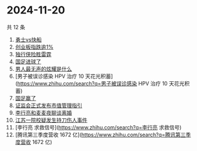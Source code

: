 # 2024-11-20

共 12 条

<!-- BEGIN ZHIHUSEARCH -->
<!-- 最后更新时间 Wed Nov 20 2024 08:45:25 GMT+0800 (China Standard Time) -->
1. [勇士vs快船](https://www.zhihu.com/search?q=勇士vs快船)
1. [创业板指跌逾1%](https://www.zhihu.com/search?q=创业板指跌逾1%)
1. [独行侠险胜雷霆](https://www.zhihu.com/search?q=独行侠险胜雷霆)
1. [国足进球了](https://www.zhihu.com/search?q=国足进球了)
1. [男人最无声的炫耀是什么](https://www.zhihu.com/search?q=男人最无声的炫耀是什么)
1. [男子被误诊感染 HPV 治疗 10 天花光积蓄](https://www.zhihu.com/search?q=男子被误诊感染 HPV 治疗 10 天花光积蓄)
1. [国足赢了](https://www.zhihu.com/search?q=国足赢了)
1. [证监会正式发布市值管理指引](https://www.zhihu.com/search?q=证监会正式发布市值管理指引)
1. [李行亮和麦麦夜聊谈离婚](https://www.zhihu.com/search?q=李行亮和麦麦夜聊谈离婚)
1. [江苏一院校疑发生持刀伤人事件](https://www.zhihu.com/search?q=江苏一院校疑发生持刀伤人事件)
1. [李行亮 求救信号](https://www.zhihu.com/search?q=李行亮 求救信号)
1. [腾讯第三季度营收 1672 亿](https://www.zhihu.com/search?q=腾讯第三季度营收 1672 亿)
<!-- END ZHIHUSEARCH -->
